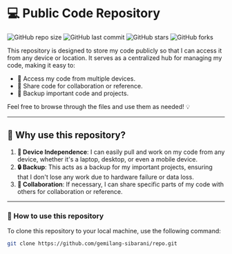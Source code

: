 # 💻 Public Code Repository

![GitHub repo size](https://img.shields.io/github/repo-size/gemilang-sibarani/repo?color=green&style=for-the-badge)
![GitHub last commit](https://img.shields.io/github/last-commit/gemilang-sibarani/repo?style=for-the-badge)
![GitHub stars](https://img.shields.io/github/stars/gemilang-sibarani/repo?style=for-the-badge)
![GitHub forks](https://img.shields.io/github/forks/gemilang-sibarani/repo?style=for-the-badge)

This repository is designed to store my code publicly so that I can access it from any device or location. It serves as a centralized hub for managing my code, making it easy to:

- 📂 Access my code from multiple devices.
- 🤝 Share code for collaboration or reference.
- 💾 Backup important code and projects.

Feel free to browse through the files and use them as needed! 💡

---

## 🌟 Why use this repository?

1. **📱 Device Independence**: I can easily pull and work on my code from any device, whether it's a laptop, desktop, or even a mobile device.
2. **🔒 Backup**: This acts as a backup for my important projects, ensuring that I don't lose any work due to hardware failure or data loss.
3. **👥 Collaboration**: If necessary, I can share specific parts of my code with others for collaboration or reference.

---

### 🚀 How to use this repository

To clone this repository to your local machine, use the following command:

```bash
git clone https://github.com/gemilang-sibarani/repo.git
